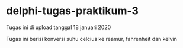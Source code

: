 # delphi-tugas-praktikum-3
Tugas ini di upload tanggal 18 januari 2020

Tugas ini berisi konversi suhu celcius ke reamur, fahrenheit dan kelvin
